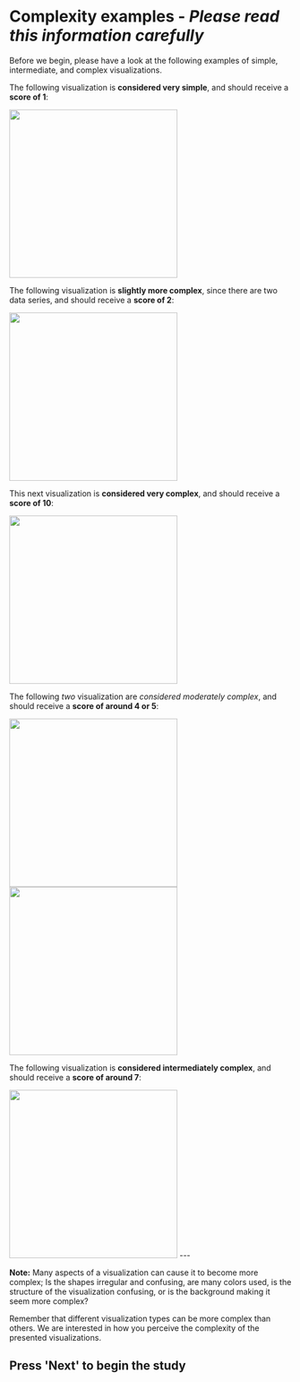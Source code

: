 # Complexity examples - *Please read this information carefully*

Before we begin, please have a look at the following examples of simple, intermediate, and complex visualizations. 

The following visualization is **considered very simple**, and should receive a **score of 1**: 

<img src="./assets/simple-vis-1.png" width="auto" height="300px">

The following visualization is **slightly more complex**, since there are two data series, and should receive a **score of 2**: 

<img src="./assets/simple-vis-2.png" width="auto" height="300px">

This next visualization is **considered very complex**, and should receive a **score of 10**: 

<img src="./assets/complex-vis-10.png" width="auto" height="300px">

The following *two* visualization are *considered moderately complex*, and should receive a **score of around 4 or 5**: 

<img src="./assets/intermediate-vis-4.jpg" width="auto" height="300px">

<img src="./assets/intermediate-vis-6.png" width="auto" height="300px">

The following visualization is **considered intermediately complex**, and should receive a **score of around 7**: 

<img src="./assets/complex-vis-6.jpeg" width="auto" height="300px">
---

**Note:** Many aspects of a visualization can cause it to become more complex; Is the shapes irregular and confusing, are many colors used, is the structure of the visualization confusing, or is the background making it seem more complex? 

Remember that different visualization types can be more complex than others. We are interested in how you perceive the complexity of the presented visualizations. 

## Press 'Next' to begin the study